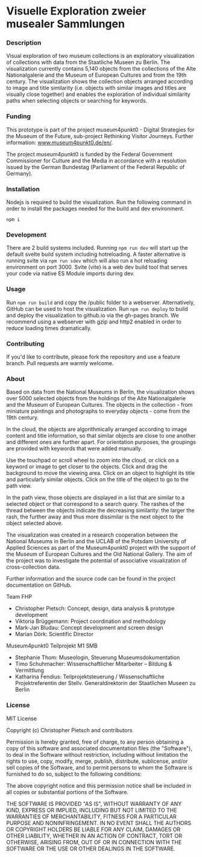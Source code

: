 ﻿# Visuelle Exploration zweier musealer Sammlungen

### Description
Visual exploration of two museum collections is an exploratory visualization of collections with data from the Staatliche Museen zu Berlin. The visualization currently contains 5,140 objects from the collections of the Alte Nationalgalerie and the Museum of European Cultures and from the 19th century. The visualization shows the collection objects arranged according to image and title similarity (i.e. objects with similar images and titles are visually close together) and enables the exploration of individual similarity paths when selecting objects or searching for keywords.

### Funding
This prototype is part of the project museum4punkt0 - Digital Strategies for the Museum of the Future, sub-project Rethinking Visitor Journeys. Further information: www.museum4punkt0.de/en/.

The project museum4punkt0 is funded by the Federal Government Commissioner for Culture and the Media in accordance with a resolution issued by the German Bundestag (Parliament of the Federal Republic of Germany).

### Installation
Nodejs is required to build the visualization. Run the following command in order to install the packages needed for the build and dev environment.
```
npm i
```

### Development
There are 2 build systems included. Running `npm run dev` will start up the default svelte build system including hotreloading. A faster alternative is running svite via `npm run sdev` which will also run a hot reloading environment on port 3000. Svite (vite) is a web dev build tool that serves your code via native ES Module imports during dev.

### Usage
Run `npm run build` and copy the /public folder to a webserver. Alternatively, GitHub can be used to host the visualization. Run `npm run deploy` to build and deploy the visualization to github.io via the gh-pages branch.
We recommend using a webserver with gzip and http2 enabled in order to reduce loading times dramatically.

### Contributing
If you'd like to contribute, please fork the repository and use a feature branch. Pull requests are warmly welcome.

### About
Based on data from the National Museums in Berlin, the visualization shows over 5000 selected objects from the holdings of the Alte Nationalgalerie and the Museum of European Cultures. The objects in the collection - from miniature paintings and photographs to everyday objects - come from the 19th century.

In the cloud, the objects are algorithmically arranged according to image content and title information, so that similar objects are close to one another and different ones are further apart. For orientation purposes, the groupings are provided with keywords that were added manually.

Use the touchpad or scroll wheel to zoom into the cloud, or click on a keyword or image to get closer to the objects. Click and drag the background to move the viewing area. Click on an object to highlight its title and particularly similar objects. Click on the title of the object to go to the path view.

In the path view, those objects are displayed in a list that are similar to a selected object or that correspond to a search query. The rashes of the thread between the objects indicate the decreasing similarity: the larger the rash, the further away and thus more dissimilar is the next object to the object selected above.

The visualization was created in a research cooperation between the National Museums in Berlin and the UCLAB of the Potsdam University of Applied Sciences as part of the Museum4punkt0 project with the support of the Museum of European Cultures and the Old National Gallery. The aim of the project was to investigate the potential of associative visualization of cross-collection data.

Further information and the source code can be found in the project documentation on GitHub.

Team FHP
- Christopher Pietsch: Concept, design, data analysis & prototype development
- Viktoria Brüggemann: Project coordination and methodology
- Mark-Jan Bludau: Concept development and screen design
- Marian Dörk: Scientific Director

Museum4punkt0 Teilprojekt M1 SMB
- Stephanie Thom: Museologin, Steuerung Museumsdokumentation
- Timo Schuhmacher: Wissenschaftlicher Mitarbeiter – Bildung & Vermittlung
- Katharina Fendius: Teilprojektsteuerung / Wissenschaftliche Projektreferentin der Stellv. Generaldirektorin der Staatlichen Museen zu Berlin

### License
MIT License

Copyright (c) Christopher Pietsch and contributors

Permission is hereby granted, free of charge, to any person obtaining a copy
of this software and associated documentation files (the "Software"), to deal
in the Software without restriction, including without limitation the rights
to use, copy, modify, merge, publish, distribute, sublicense, and/or sell
copies of the Software, and to permit persons to whom the Software is
furnished to do so, subject to the following conditions:

The above copyright notice and this permission notice shall be included in all
copies or substantial portions of the Software.

THE SOFTWARE IS PROVIDED "AS IS", WITHOUT WARRANTY OF ANY KIND, EXPRESS OR
IMPLIED, INCLUDING BUT NOT LIMITED TO THE WARRANTIES OF MERCHANTABILITY,
FITNESS FOR A PARTICULAR PURPOSE AND NONINFRINGEMENT. IN NO EVENT SHALL THE
AUTHORS OR COPYRIGHT HOLDERS BE LIABLE FOR ANY CLAIM, DAMAGES OR OTHER
LIABILITY, WHETHER IN AN ACTION OF CONTRACT, TORT OR OTHERWISE, ARISING FROM,
OUT OF OR IN CONNECTION WITH THE SOFTWARE OR THE USE OR OTHER DEALINGS IN THE
SOFTWARE.

